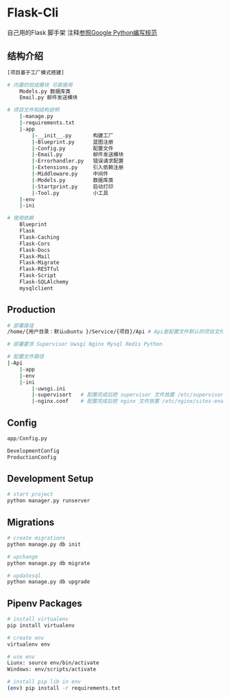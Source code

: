 # Flask-Cli

自己用的Flask 脚手架 注释[参照Google Python编写规范](https://zh-google-styleguide.readthedocs.io/en/latest/google-python-styleguide/python_style_rules/#comments)


## 结构介绍
``` sh
[项目基于工厂模式搭建]

# 内置的现成模块 可直接用
    Models.py 数据库类
    Email.py 邮件发送模块

# 项目文件和结构说明
    |-manage.py
    |-requirements.txt
    |-app
        |-__init__.py       构建工厂
        |-Blueprint.py      蓝图注册
        |-Config.py         配置文件
        |-Email.py          邮件发送模块
        |-Errorhandler.py   错误请求配置
        |-Extensions.py     引入依赖注册
        |-Middleware.py     中间件
        |-Models.py         数据库类
        |-Startprint.py     启动打印
        |-Tool.py           小工具
    |-env
    |-ini

# 使用依赖
    Blueprint
    Flask
    Flask-Caching   
    Flask-Cors      
    Flask-Docs      
    Flask-Mail      
    Flask-Migrate   
    Flask-RESTful   
    Flask-Script    
    Flask-SQLAlchemy
    mysqlclient
```

## Production
``` sh
# 部署路径
/home/{用户目录：默认ubuntu }/Service/{项目}/Api # Api是配置文件默认的项目文件夹名

# 部署要求 Supervisor Uwsgi Nginx Mysql Redis Python

# 配置文件路径
|-Api
    |-app
    |-env
    |-ini
        |-uwsgi.ini
        |-supervisort   # 配置完成后把 supervisor 文件放置 /etc/supervisor/conf.d/
        |-nginx.conf    # 配置完成后把 nginx 文件放置 /etc/nginx/sites-enabled/
```

## Config
``` python
app/Config.py

DevelopmentConfig
ProductionConfig
```

## Development Setup

``` sh
# start project
python manager.py runserver
```

## Migrations

``` sh
# create migrations
python manage.py db init

# upchange
python manage.py db migrate

# updatesql
python manage.py db upgrade
```

## Pipenv Packages

``` sh
# install virtualenv
pip install virtualenv

# create env
virtualenv env

# use env
Liunx: source env/bin/activate
Windows: env/scripts/activate

# install pip lib in env
(env) pip install -r requirements.txt
```